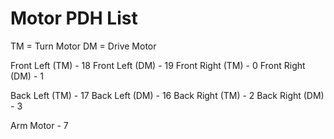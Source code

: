 # Motor PDH List

TM = Turn Motor
DM = Drive Motor

Front Left (TM) - 18
Front Left (DM) - 19
Front Right (TM) - 0
Front Right (DM) - 1

Back Left (TM) - 17
Back Left (DM) - 16
Back Right (TM) - 2
Back Right (DM) - 3

Arm Motor - 7